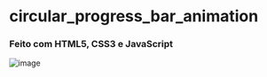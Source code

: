 # circular_progress_bar_animation

### Feito com HTML5, CSS3 e JavaScript

![image](https://user-images.githubusercontent.com/87333149/172738945-92ca6e9f-f028-4f72-a6f5-4b6a9447fb77.png)
